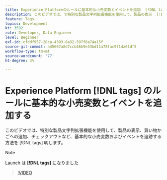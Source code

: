 ```yaml
---
title: Experience Platformのルールに基本的な小売変数とイベントを追加  [!DNL tags]
description: このビデオでは、で特別な製品文字列拡張機能を使用して、製品の表示  [!DNL tags]  買い物かごへの追加、チェックアウトなど、基本的な小売変数およびイベントを追跡する方法を説明します。
feature: Tags
topics: Development
kt: 3592
role: Developer, Data Engineer
level: Beginner
exl-id: cfddf957-20ca-4393-8a32-597f8a74a15f
source-git-commit: a45667a8d7ccb46b9e33bd11a78fac9714a61df5
workflow-type: tm+mt
source-wordcount: '77'
ht-degree: 3%

---
```


# Experience Platform [!DNL tags] のルールに基本的な小売変数とイベントを追加する

このビデオでは、特別な製品文字列拡張機能を使用して、製品の表示、買い物かごへの追加、チェックアウトなど、基本的な小売変数およびイベントを追跡する方法を [!DNL tags] 明します。

>[!NOTE]
>
> Launch は **[!DNL tags]** になりました

>[!VIDEO](https://video.tv.adobe.com/v/28763/?quality=12&learn=on)
